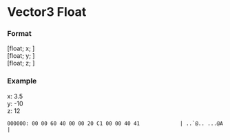 # Vector3 Float
### Format
[float; x; ]\
[float; y; ]\
[float; z; ]

### Example
x: 3.5\
y: -10\
z: 12
```
000000: 00 00 60 40 00 00 20 C1 00 00 40 41             | ..`@.. ...@A     |
```